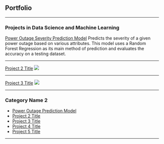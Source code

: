 ## Portfolio

---

### Projects in Data Science and Machine Learning 

[Power Outage Severity Prediction Model](/sample_page)
Predicts the severity of a given power outage based on various attributes. This model uses a Random Forest Regression as its main method of prediction and evaluates the accuracy on a testing dataset. 

---
[Project 2 Title](/pdf/sample_presentation.pdf)
<img src="images/dummy_thumbnail.jpg?raw=true"/>

---
[Project 3 Title](http://example.com/)
<img src="images/dummy_thumbnail.jpg?raw=true"/>

---

### Category Name 2

- [Power Outage Prediction Model](https://github.com/sidneyhendricks/power_outage_project)
- [Project 2 Title](http://example.com/)
- [Project 3 Title](http://example.com/)
- [Project 4 Title](http://example.com/)
- [Project 5 Title](http://example.com/)

---




